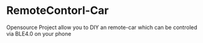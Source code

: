 # RemoteContorl-Car
Opensource Project allow you to DIY an remote-car which can be controled via BLE4.0 on your phone
